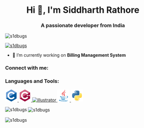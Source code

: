<h1 align="center">Hi 👋, I'm Siddharth Rathore</h1>
<h3 align="center">A passionate developer from India</h3>

<p align="left"> <img src="https://komarev.com/ghpvc/?username=s1dbugs&label=Profile%20views&color=0e75b6&style=flat" alt="s1dbugs" /> </p>

<p align="left"> <a href="https://github.com/ryo-ma/github-profile-trophy"><img src="https://github-profile-trophy.vercel.app/?username=s1dbugs" alt="s1dbugs" /></a> </p>

- 🔭 I’m currently working on **Billing Management System**

<h3 align="left">Connect with me:</h3>
<p align="left">
</p>

<h3 align="left">Languages and Tools:</h3>
<p align="left"> <a href="https://www.cprogramming.com/" target="_blank" rel="noreferrer"> <img src="https://raw.githubusercontent.com/devicons/devicon/master/icons/c/c-original.svg" alt="c" width="40" height="40"/> </a> <a href="https://www.w3schools.com/cpp/" target="_blank" rel="noreferrer"> <img src="https://raw.githubusercontent.com/devicons/devicon/master/icons/cplusplus/cplusplus-original.svg" alt="cplusplus" width="40" height="40"/> </a> <a href="https://www.adobe.com/in/products/illustrator.html" target="_blank" rel="noreferrer"> <img src="https://www.vectorlogo.zone/logos/adobe_illustrator/adobe_illustrator-icon.svg" alt="illustrator" width="40" height="40"/> </a> <a href="https://www.java.com" target="_blank" rel="noreferrer"> <img src="https://raw.githubusercontent.com/devicons/devicon/master/icons/java/java-original.svg" alt="java" width="40" height="40"/> </a> <a href="https://www.python.org" target="_blank" rel="noreferrer"> <img src="https://raw.githubusercontent.com/devicons/devicon/master/icons/python/python-original.svg" alt="python" width="40" height="40"/> </a> </p>

<p><img align="left" src="https://github-readme-stats.vercel.app/api/top-langs?username=s1dbugs&show_icons=true&locale=en&layout=compact" alt="s1dbugs" /></p>

<p>&nbsp;<img align="center" src="https://github-readme-stats.vercel.app/api?username=s1dbugs&show_icons=true&locale=en" alt="s1dbugs" /></p>

<p><img align="center" src="https://github-readme-streak-stats.herokuapp.com/?user=s1dbugs&" alt="s1dbugs" /></p>
